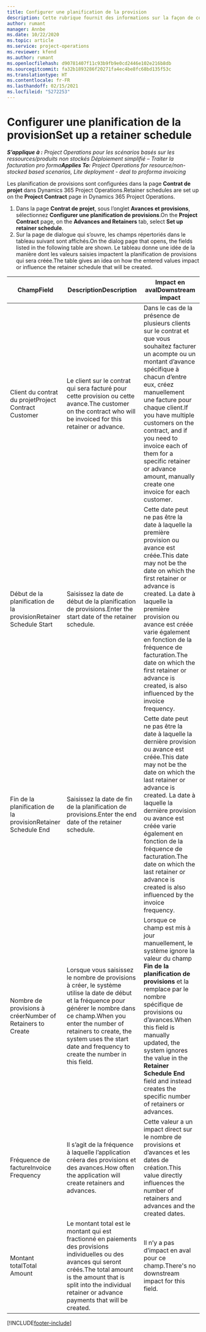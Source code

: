 ```yaml
---
title: Configurer une planification de la provision
description: Cette rubrique fournit des informations sur la façon de configurer une planification de provsions dans Project Operations.
author: rumant
manager: Annbe
ms.date: 10/22/2020
ms.topic: article
ms.service: project-operations
ms.reviewer: kfend
ms.author: rumant
ms.openlocfilehash: d90781407f11c93b9fb9e0cd2446e102e216b8db
ms.sourcegitcommit: fa32b1893286f20271fa4ec4be8fc68bd135f53c
ms.translationtype: HT
ms.contentlocale: fr-FR
ms.lasthandoff: 02/15/2021
ms.locfileid: "5272253"
---
```

# <a name="set-up-a-retainer-schedule"></a><span data-ttu-id="e46ee-103">Configurer une planification de la provision</span><span class="sxs-lookup"><span data-stu-id="e46ee-103">Set up a retainer schedule</span></span>

<span data-ttu-id="e46ee-104">_**S’applique à :** Project Operations pour les scénarios basés sur les ressources/produits non stockés Déploiement simplifié – Traiter la facturation pro forma_</span><span class="sxs-lookup"><span data-stu-id="e46ee-104">_**Applies To:** Project Operations for resource/non-stocked based scenarios, Lite deployment - deal to proforma invoicing_</span></span>

<span data-ttu-id="e46ee-105">Les planification de provisions sont configurées dans la page **Contrat de projet** dans Dynamics 365 Project Operations.</span><span class="sxs-lookup"><span data-stu-id="e46ee-105">Retainer schedules are set up on the **Project Contract** page in Dynamics 365 Project Operations.</span></span>

1. <span data-ttu-id="e46ee-106">Dans la page **Contrat de projet**, sous l’onglet **Avances et provisions**, sélectionnez **Configurer une planification de provisions**.</span><span class="sxs-lookup"><span data-stu-id="e46ee-106">On the **Project Contract** page, on the **Advances and Retainers** tab, select **Set up retainer schedule**.</span></span>
2. <span data-ttu-id="e46ee-107">Sur la page de dialogue qui s’ouvre, les champs répertoriés dans le tableau suivant sont affichés.</span><span class="sxs-lookup"><span data-stu-id="e46ee-107">On the dialog page that opens, the fields listed in the following table are shown.</span></span> <span data-ttu-id="e46ee-108">Le tableau donne une idée de la manière dont les valeurs saisies impactent la planification de provisions qui sera créée.</span><span class="sxs-lookup"><span data-stu-id="e46ee-108">The table gives an idea on how the entered values impact or influence the retainer schedule that will be created.</span></span>

| <span data-ttu-id="e46ee-109">Champ</span><span class="sxs-lookup"><span data-stu-id="e46ee-109">Field</span></span> | <span data-ttu-id="e46ee-110">Description</span><span class="sxs-lookup"><span data-stu-id="e46ee-110">Description</span></span> | <span data-ttu-id="e46ee-111">Impact en aval</span><span class="sxs-lookup"><span data-stu-id="e46ee-111">Downstream impact</span></span> |
| --- | --- | --- |
| <span data-ttu-id="e46ee-112">Client du contrat du projet</span><span class="sxs-lookup"><span data-stu-id="e46ee-112">Project Contract Customer</span></span> | <span data-ttu-id="e46ee-113">Le client sur le contrat qui sera facturé pour cette provision ou cette avance.</span><span class="sxs-lookup"><span data-stu-id="e46ee-113">The customer on the contract who will be invoiced for this retainer or advance.</span></span> | <span data-ttu-id="e46ee-114">Dans le cas de la présence de plusieurs clients sur le contrat et que vous souhaitez facturer un acompte ou un montant d’avance spécifique à chacun d’entre eux, créez manuellement une facture pour chaque client.</span><span class="sxs-lookup"><span data-stu-id="e46ee-114">If you have multiple customers on the contract, and if you need to invoice each of them for a specific retainer or advance amount, manually create one invoice for each customer.</span></span> |
| <span data-ttu-id="e46ee-115">Début de la planification de la provision</span><span class="sxs-lookup"><span data-stu-id="e46ee-115">Retainer Schedule Start</span></span> | <span data-ttu-id="e46ee-116">Saisissez la date de début de la planification de provisions.</span><span class="sxs-lookup"><span data-stu-id="e46ee-116">Enter the start date of the retainer schedule.</span></span> | <span data-ttu-id="e46ee-117">Cette date peut ne pas être la date à laquelle la première provision ou avance est créée.</span><span class="sxs-lookup"><span data-stu-id="e46ee-117">This date may not be the date on which the first retainer or advance is created.</span></span> <span data-ttu-id="e46ee-118">La date à laquelle la première provision ou avance est créée varie également en fonction de la fréquence de facturation.</span><span class="sxs-lookup"><span data-stu-id="e46ee-118">The date on which the first retainer or advance is created, is also influenced by the invoice frequency.</span></span> |
| <span data-ttu-id="e46ee-119">Fin de la planification de la provision</span><span class="sxs-lookup"><span data-stu-id="e46ee-119">Retainer Schedule End</span></span> | <span data-ttu-id="e46ee-120">Saisissez la date de fin de la planification de provisions.</span><span class="sxs-lookup"><span data-stu-id="e46ee-120">Enter the end date of the retainer schedule.</span></span> | <span data-ttu-id="e46ee-121">Cette date peut ne pas être la date à laquelle la dernière provision ou avance est créée.</span><span class="sxs-lookup"><span data-stu-id="e46ee-121">This date may not be the date on which the last retainer or advance is created.</span></span> <span data-ttu-id="e46ee-122">La date à laquelle la dernière provision ou avance est créée varie également en fonction de la fréquence de facturation.</span><span class="sxs-lookup"><span data-stu-id="e46ee-122">The date on which the last retainer or advance is created is also influenced by the invoice frequency.</span></span> |
| <span data-ttu-id="e46ee-123">Nombre de provisions à créer</span><span class="sxs-lookup"><span data-stu-id="e46ee-123">Number of Retainers to Create</span></span> | <span data-ttu-id="e46ee-124">Lorsque vous saisissez le nombre de provisions à créer, le système utilise la date de début et la fréquence pour générer le nombre dans ce champ.</span><span class="sxs-lookup"><span data-stu-id="e46ee-124">When you enter the number of retainers to create, the system uses the start date and frequency to create the number in this field.</span></span> | <span data-ttu-id="e46ee-125">Lorsque ce champ est mis à jour manuellement, le système ignore la valeur du champ **Fin de la planification de provisions** et la remplace par le nombre spécifique de provisions ou d’avances.</span><span class="sxs-lookup"><span data-stu-id="e46ee-125">When this field is manually updated, the system ignores the value in the **Retainer Schedule End** field and instead creates the specific number of retainers or advances.</span></span> |
| <span data-ttu-id="e46ee-126">Fréquence de facture</span><span class="sxs-lookup"><span data-stu-id="e46ee-126">Invoice Frequency</span></span> | <span data-ttu-id="e46ee-127">Il s’agit de la fréquence à laquelle l’application créera des provisions et des avances.</span><span class="sxs-lookup"><span data-stu-id="e46ee-127">How often the application will create retainers and advances.</span></span> | <span data-ttu-id="e46ee-128">Cette valeur a un impact direct sur le nombre de provisions et d’avances et les dates de création.</span><span class="sxs-lookup"><span data-stu-id="e46ee-128">This value directly influences the number of retainers and advances and the created dates.</span></span> |
| <span data-ttu-id="e46ee-129">Montant total</span><span class="sxs-lookup"><span data-stu-id="e46ee-129">Total Amount</span></span> | <span data-ttu-id="e46ee-130">Le montant total est le montant qui est fractionné en paiements des provisions individuelles ou des avances qui seront créés.</span><span class="sxs-lookup"><span data-stu-id="e46ee-130">The total amount is the amount that is split into the individual retainer or advance payments that will be created.</span></span> | <span data-ttu-id="e46ee-131">Il n’y a pas d’impact en aval pour ce champ.</span><span class="sxs-lookup"><span data-stu-id="e46ee-131">There's no downstream impact for this field.</span></span> |


[!INCLUDE[footer-include](../../includes/footer-banner.md)]